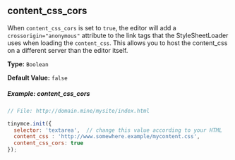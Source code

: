 ## content_css_cors
When `content_css_cors` is set to `true`, the editor will add a `crossorigin="anonymous"` attribute to the link tags that the StyleSheetLoader uses when loading the `content_css`. This allows you to host the content_css on a different server than the editor itself.

**Type:** `Boolean`

**Default Value:** `false`

##### Example: content_css_cors

```js
// File: http://domain.mine/mysite/index.html

tinymce.init({
  selector: 'textarea',  // change this value according to your HTML
  content_css : 'http://www.somewhere.example/mycontent.css',
  content_css_cors: true
});
```
